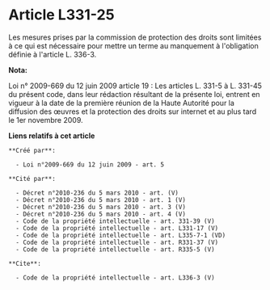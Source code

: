 # Article L331-25

Les mesures prises par la commission de protection des droits sont limitées à ce qui est nécessaire pour mettre un terme au
manquement à l'obligation définie à l'article L. 336-3.

**Nota:**

Loi n° 2009-669 du 12 juin 2009 article 19 : Les articles L. 331-5 à L. 331-45 du présent code, dans leur rédaction résultant
de la présente loi, entrent en vigueur à la date de la première réunion de la Haute Autorité pour la diffusion des œuvres et
la protection des droits sur internet et au plus tard le 1er novembre 2009.

**Liens relatifs à cet article**

	**Créé par**:

	  - Loi n°2009-669 du 12 juin 2009 - art. 5

	**Cité par**:

	  - Décret n°2010-236 du 5 mars 2010 - art. (V)
	  - Décret n°2010-236 du 5 mars 2010 - art. 1 (V)
	  - Décret n°2010-236 du 5 mars 2010 - art. 3 (V)
	  - Décret n°2010-236 du 5 mars 2010 - art. 4 (V)
	  - Code de la propriété intellectuelle - art. 331-39 (V)
	  - Code de la propriété intellectuelle - art. L331-17 (V)
	  - Code de la propriété intellectuelle - art. L335-7-1 (VD)
	  - Code de la propriété intellectuelle - art. R331-37 (V)
	  - Code de la propriété intellectuelle - art. R335-5 (V)

	**Cite**:

	  - Code de la propriété intellectuelle - art. L336-3 (V)
